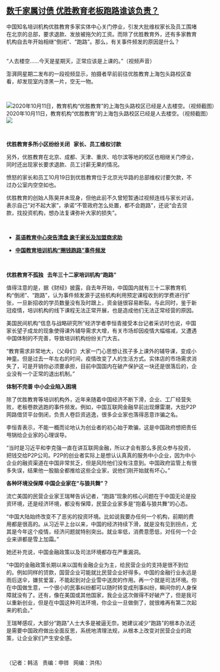 <!--1603228338000-->
[数千家属讨债      优胜教育老板跑路谁该负责？](https://www.rfa.org/mandarin/yataibaodao/kejiaowen/hj-10202020110114.html)
------

<p>中国知名培训机构优胜教育多家实体中心关门停业，引发大批维权家长及员工围堵在北京的总部，要求退款、发放被拖欠的工资。而除了优胜教育外，还有多家教育机构自去年开始相继“倒闭”、“跑路”。那么，有关事件频发的原因是什么？<br/> <br/></p><p>“人去楼空……今天是星期天，正常应该是上课的。”（视频声音）</p><p>澎湃网星期二发布的一段视频显示，拍摄者早前前往优胜教育上海包头路校区查看，却发现室内漆黑一片，空无一物。</p><p> </p><p><div class="image-inline captioned" style="width:680px;"><div style="width:680px;"><img alt="2020年10月11日，教育机构“优胜教育”的上海包头路校区已经是人去楼空。（视频截图）" src="https://www.rfa.org/mandarin/yataibaodao/kejiaowen/hj-10202020110114.html/hj1020a.jpg" title="2020年10月11日，教育机构“优胜教育”的上海包头路校区已经是人去楼空。（视频截图）"/></div><div class="image-caption"><span style="width:680px;">2020年10月11日，教育机构“优胜教育”的上海包头路校区已经是人去楼空。（视频截图）</span><span class="copyright"> </span></div><div id="zoomattribute"><a class="single_image" href="/mandarin/yataibaodao/kejiaowen/hj-10202020110114.html/hj1020a.jpg" title="2020年10月11日，教育机构“优胜教育”的上海包头路校区已经是人去楼空。（视频截图）"><img src="/rfa_resources/graphics/icon-zoom.png"/></a></div></div></p><p> </p><p><b>优胜教育多所小区纷纷关闭   家长、员工维权讨款</b></p><p>另外，优胜教育在北京、成都、天津、重庆、哈尔滨等地的校区也相继关门停业，同时还出现家长要求退款、员工讨薪无果的情况。</p><p>愤怒的家长和员工10月19日到优胜教育位于北京光华路的总部维权讨要欠款，不过办公室内空空如也。</p><p>优胜教育的创始人陈昊并未现身，但他此前不久曾短暂通过视频连线与家长对话，表示自己“对不起大家”，承诺“不管政府怎么处置，都不会跑路”，还说“会去贷款，找投资机构，想办法复课弥补大家的损失”。</p><p> </p><ul><li><b><a class="external-link" href="http://www.rfa.org/mandarin/yataibaodao/kejiaowen/ql2-03182019095946.html">英语教育中心突告清盘 逾千家长及加盟商求助</a></b></li></ul><ul><li><b><a class="external-link" href="http://www.rfa.org/mandarin/yataibaodao/kejiaowen/nu-11282017103639.html">中国教育培训机构“圈钱跑路”事件频发</a></b></li></ul><p> </p><p><b>优胜教育不孤独   去年三十二</b><b>家培训机构“跑路”</b></p><p>值得注意的是，据《财经》披露，自去年开始，中国国内就有三十二家教育机构“倒闭”、“跑路”，认为事件频发源于这些机构利用预定课程收到的学费进行扩张，一旦新招收的学员数量没有及时跟上，资金链很容易断裂。与此同时，鉴于新冠疫情，培训机构的线下课程无法正常开展，也是造成他们无法正常经营的原因。</p><p>美国民间机构“信息与战略研究所”经济学者李恒青接受本台记者采访时也说，中国家长望子成龙的现象使得课外辅导需求大增，有关市场却因疫情大幅缩减，又遭遇中国体制的不完善，导致培训机构纷纷关门大吉。</p><p>“教育需求非常地大，（父母们）大家一门心思想让孩子多上课外的辅导课，变成小神童。但是过去一年左右的时间，疫情改变了人的生活方式。实体店的市场需求消失了，可是开销你必须要承担，目前中国国内在破产保护这一块还是很落后的，企业没有一个正常的退出机制。”</p><p><b>体制不完善 中小企业</b><b>陷入困境</b><b> </b></p><p>除了优胜教育等培训机构外，近年来随着中国经济不断下滑，企业、工厂经营失败，老板卷款逃跑的事件频发。例如，中国互联网金融早前出现爆雷潮，大批P2P网路借贷平台倒闭，负责人卷巨资逃逸，很多企业家也落得恶意诈骗之名。</p><p>李恒青表示，不能一概而论地认为创业者的初心始于欺骗，这是中国政府想把责任甩锅给企业家的心理误导。</p><p>“当时是习近平和李克强一直在讲互联网金融，所以才会有那么多民众参与投资，把钱交给P2P公司。P2P的创业者实际上是想认认真真的服务中小企业，因为中小企业的融资渠道在中国非常贫乏，但是风险他们没有注意到。中国政府监管上有很多失误，结果他一股脑全都推给这些企业家，说他们刚开始就有坏心。”</p><p><b>各种环境没保障 中国企业家在“与狼共舞”？</b></p><p>流亡美国的民营企业家王瑞琴告诉记者，“跑路”现象的核心问题在于中国无论是投资环境，还是经济环境，都没有保障，民营企业家多是“抱着与狼共舞”的心态。</p><p>“中国大陆始终改变不了恶劣的投资环境。比如说我要办任何一个机构，前期的费用都是很高的。从习近平上台以来，中国的经济持续下滑，就是没有见到拐点，尤其是今年这个疫情，经济问题就特别突出。就业率低，消费意愿低，对任何一个企业来讲都是雪上加霜。”</p><p>她还补充说，中国金融政策以及司法环境都存在严重漏洞。</p><p>“中国的金融政策长期以来以国有金融企业为主，给民营企业的支持是很不到位的。例如同样的贷款，国营企业可能就比民营企业好得多。中国的金融行业永远是雨后送伞，嫌贫爱富，不能起到对企业雪中送炭的作用。再一个就是司法环境。你在中国做生意，一个很小的民事纠纷都可以随时转变成刑事纠纷，瞬间你的人身保障就没有了。还有，像在美国或其他国家，我企业这次做得不好破产了，但是我可以重新创业，但是在中国这种司法环境，你企业一旦做倒了，就很难再有第二次起来的机会。”</p><p>王瑞琴感叹，大部分“跑路”人士大多是被逼无奈。她建议减少“跑路”的根本办法还是需要中国政府做出全面反思，系统地清理法规，从根本上改变对民营企业的政策，让企业家们产生安全感。</p><p> </p><p>（记者：韩洁   责编：申铧   网编：洪伟）</p>
